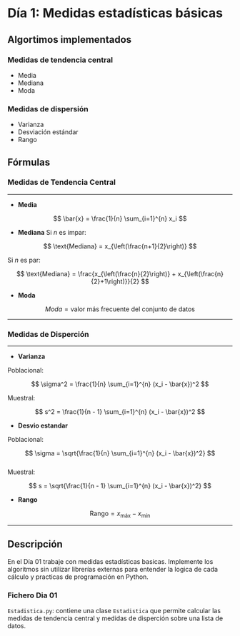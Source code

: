# Día 1: Medidas estadísticas básicas

## Algortimos implementados

### Medidas de tendencia central
- Media
- Mediana
- Moda
### Medidas de dispersión
- Varianza
- Desviación estándar
- Rango

## Fórmulas
### Medidas de Tendencia Central

--- 

- **Media**

$$
\bar{x} = \frac{1}{n} \sum_{i=1}^{n} x_i
$$

- **Mediana**
Si *n* es impar: 

$$
\text{Mediana} = x_{\left(\frac{n+1}{2}\right)}
$$

Si *n* es par:  

$$
\text{Mediana} = \frac{x_{\left(\frac{n}{2}\right)} + x_{\left(\frac{n}{2}+1\right)}}{2}
$$

- **Moda**

$$
Moda = \text{valor más frecuente del conjunto de datos}
$$

---

### Medidas de Disperción

--- 

- **Varianza**

Poblacional:

$$
\sigma^2 = \frac{1}{n} \sum_{i=1}^{n} (x_i - \bar{x})^2
$$  

Muestral:  

$$
s^2 = \frac{1}{n - 1} \sum_{i=1}^{n} (x_i - \bar{x})^2
$$

- **Desvio estandar**

Poblacional:  

$$
\sigma = \sqrt{\frac{1}{n} \sum_{i=1}^{n} (x_i - \bar{x})^2}
$$  
Muestral: 

$$
s = \sqrt{\frac{1}{n - 1} \sum_{i=1}^{n} (x_i - \bar{x})^2}
$$

- **Rango**

$$
\text{Rango} = x_{\text{máx}} - x_{\text{mín}}
$$

---

## Descripción
En el Día 01 trabaje con medidas estadísticas basicas. Implemente los algoritmos sin utilizar librerías externas para entender la logica de cada cálculo y practicas de programación en Python.

### Fichero Dia 01
`Estadistica.py`: contiene una clase `Estadistica` que permite calcular las medidas de tendencia central y medidas de disperción sobre una lista de datos.